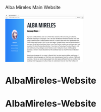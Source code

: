 Alba Mireles Main Website

![Website Preview](img/websitepreview.png)
# AlbaMireles-Website
# AlbaMireles-Website
